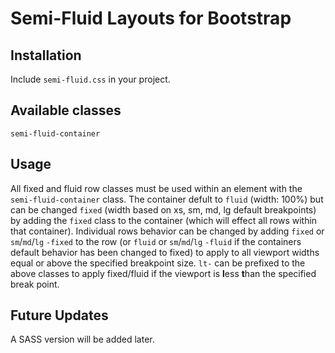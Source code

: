 Semi-Fluid Layouts for Bootstrap
================================

Installation
------------

Include `semi-fluid.css` in your project.

Available classes
-----------------

`semi-fluid-container`


Usage
-----

All fixed and fluid row classes must be used within an element with the `semi-fluid-container` class. The container defult to `fluid` (width: 100%) but can be changed `fixed` (width based on xs, sm, md, lg default breakpoints) by adding the `fixed` class to the container (which will effect all rows within that container). Individual rows behavior can be changed by adding `fixed` or `sm`/`md`/`lg` `-fixed` to the row (or `fluid` or `sm`/`md`/`lg` `-fluid` if the containers default behavior has been changed to fixed) to apply to all viewport widths equal or above the specified breakpoint size. `lt-` can be prefixed to the above classes to apply fixed/fluid if the viewport is **l**ess **t**han the specified break point.

Future Updates
--------------

A SASS version will be added later.